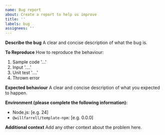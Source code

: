 ```yaml
---
name: Bug report
about: Create a report to help us improve
title: ''
labels: bug
assignees: ''
---
```


**Describe the bug**
A clear and concise description of what the bug is.

**To Reproduce**
How to reproduce the behaviour:

1. Sample code '...'
2. Input '....'
3. Unit test '....'
4. Thrown error

**Expected behaviour**
A clear and concise description of what you expected to happen.

**Environment (please complete the following information):**

- Node.js: [e.g. 24]
- `@willfarrell/template-npm`: [e.g. 0.0.0]

**Additional context**
Add any other context about the problem here.
